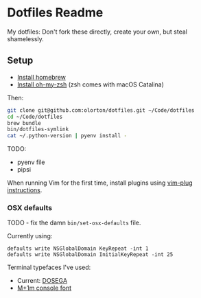 # Dotfiles Readme

My dotfiles: Don't fork these directly, create your own, but steal shamelessly.

## Setup

* [Install homebrew](http://brew.sh)
* [Install oh-my-zsh](https://github.com/robbyrussell/oh-my-zsh) (zsh comes with macOS Catalina)

Then:

```bash
git clone git@github.com:olorton/dotfiles.git ~/Code/dotfiles
cd ~/Code/dotfiles
brew bundle
bin/dotfiles-symlink
cat ~/.python-version | pyenv install -
```

TODO:
* pyenv file
* pipsi

When running Vim for the first time, install plugins using [vim-plug instructions](https://github.com/junegunn/vim-plug#installation).

### OSX defaults

TODO - fix the damn `bin/set-osx-defaults` file.

Currently using:

    defaults write NSGlobalDomain KeyRepeat -int 1
    defaults write NSGlobalDomain InitialKeyRepeat -int 25

Terminal typefaces I've used:
- Current: [DOSEGA](https://sourceforge.net/projects/dosega/)
- [M+1m console font](http://sourceforge.jp/projects/mplus-fonts/downloads/62344/mplus-TESTFLIGHT-059.tar.xz/)
